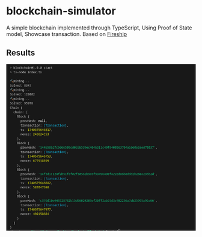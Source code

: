 # blockchain-simulator
A simple blockchain implemented through TypeScript, Using Proof of State model,  Showcase transaction.  Based on [Fireship](https://www.youtube.com/watch?v=qF7dkrce-mQ)

## Results
![Screenshot](image.png)
